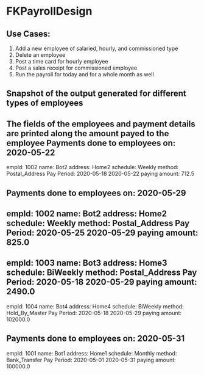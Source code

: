 # FKPayrollDesign

Use Cases:
------------------------------------------------------------------------------
  1. Add a new employee of salaried, hourly, and commissioned type
  2. Delete an employee
  3. Post a time card for hourly employee
  4. Post a sales receipt for commissioned employee
  5. Run the payroll for today and for a whole month as well
  
 
Snapshot of the output generated for different types of employees
------------------------------------------------------------------------------
The fields of the employees and payment details are printed along the amount payed to the employee
Payments done to employees on: 2020-05-22 
-----------------------------------------------------------------
empId:       		1002
name:        		Bot2
address:     		Home2
schedule:    		Weekly
method:      		Postal_Address
Pay Period: 	2020-05-18	2020-05-22
paying amount:      	712.5



Payments done to employees on: 2020-05-29
-----------------------------------------------------------------
empId:       		1002
name:        		Bot2
address:     		Home2
schedule:    		Weekly
method:      		Postal_Address
Pay Period: 	2020-05-25	2020-05-29
paying amount:      	825.0
-----------------------------------------------------------------
empId:       		1003
name:        		Bot3
address:     		Home3
schedule:    		BiWeekly
method:      		Postal_Address
Pay Period: 	2020-05-18	2020-05-29
paying amount:      	2490.0
-----------------------------------------------------------------
empId:       		1004
name:        		Bot4
address:     		Home4
schedule:    		BiWeekly
method:      		Hold_By_Master
Pay Period: 	2020-05-18	2020-05-29
paying amount:      	102000.0



Payments done to employees on: 2020-05-31
-----------------------------------------------------------------
empId:       		1001
name:        		Bot1
address:     		Home1
schedule:    		Monthly
method:      		Bank_Transfer
Pay Period: 	2020-05-01	2020-05-31
paying amount:      	100000.0
